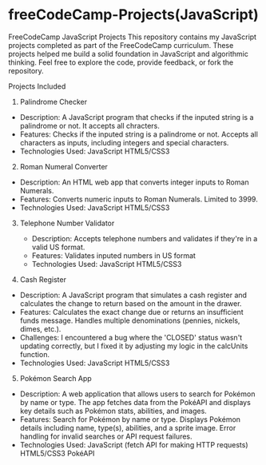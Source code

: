# freeCodeCamp-Projects(JavaScript)

FreeCodeCamp JavaScript Projects
This repository contains my JavaScript projects completed as part of the FreeCodeCamp curriculum. These projects helped me build a solid foundation in JavaScript and algorithmic thinking. Feel free to explore the code, provide feedback, or fork the repository.

Projects Included
1. Palindrome Checker
  - Description: A JavaScript program that checks if the inputed string is a palindrome or not. It accepts all chracters.
  - Features:
      Checks if the inputed string is a palindrome or not.
      Accepts all characters as inputs, including integers and special characters.
  - Technologies Used:
      JavaScript
      HTML5/CSS3

2. Roman Numeral Converter
  - Description: An HTML web app that converts integer inputs to Roman Numerals.
  - Features:
      Converts numeric inputs to Roman Numerals.
      Limited to 3999.
  - Technologies Used:
      JavaScript
      HTML5/CSS3
    
3. Telephone Number Validator
   - Description: Accepts telephone numbers and validates if they're in a valid US format.
   - Features:
       Validates inputed numbers in US format
   - Technologies Used:
      JavaScript
      HTML5/CSS3

4. Cash Register
  - Description: A JavaScript program that simulates a cash register and calculates the change to return based on the amount in the drawer.
  - Features:
      Calculates the exact change due or returns an insufficient funds message.
      Handles multiple denominations (pennies, nickels, dimes, etc.).
  - Challenges: I encountered a bug where the 'CLOSED' status wasn't updating correctly, but I fixed it by adjusting my logic in the calcUnits function.
  - Technologies Used:
      JavaScript
      HTML5/CSS3

5. Pokémon Search App
  - Description: A web application that allows users to search for Pokémon by name or type. The app fetches data from the PokéAPI and displays key details such as Pokémon stats, abilities, and images.
  - Features:
      Search for Pokémon by name or type.
      Displays Pokémon details including name, type(s), abilities, and a sprite image.
      Error handling for invalid searches or API request failures.
  - Technologies Used:
      JavaScript (fetch API for making HTTP requests)
      HTML5/CSS3
      PokéAPI
